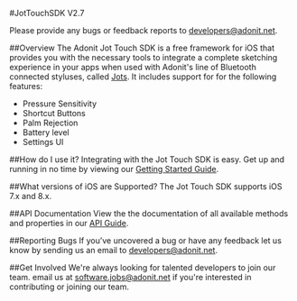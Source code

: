 #JotTouchSDK V2.7

Please provide any bugs or feedback reports to [developers@adonit.net](mailto:developers@adonit.net).

##Overview
The Adonit Jot Touch SDK is a free framework for iOS that provides you with the necessary tools to integrate a complete sketching experience in your apps when used with Adonit's line of Bluetooth connected styluses, called [Jots](http://adonit.net/jot). It includes support for for the following features:

- Pressure Sensitivity
- Shortcut Buttons
- Palm Rejection
- Battery level
- Settings UI


##How do I use it?
Integrating with the Jot Touch SDK is easy. Get up and running in no time by viewing our [Getting Started Guide](http://github.com/Adonit/JotTouchSDK/wiki/Getting-Started-Guide).

##What versions of iOS are Supported?
The Jot Touch SDK supports iOS 7.x and 8.x.

##API Documentation
View the the documentation of all available methods and properties in our [API Guide](http://github.com/Adonit/JotTouchSDK/wiki/API).

##Reporting Bugs
If you’ve uncovered a bug or have any feedback let us know by sending us an email to [developers@adonit.net](mailto:developers@adonit.net).

##Get Involved
We're always looking for talented developers to join our team. email us at [software.jobs@adonit.net](mailto:software.jobs@adonit.net) if you're interested in contributing or joining our team.
